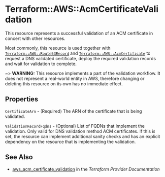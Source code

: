 # Terraform::AWS::AcmCertificateValidation

This resource represents a successful validation of an ACM certificate in concert
with other resources.

Most commonly, this resource is used together with [`Terraform::AWS::Route53Record`](route53_record.html) and
[`Terraform::AWS::AcmCertificate`](acm_certificate.html) to request a DNS validated certificate,
deploy the required validation records and wait for validation to complete.

~> **WARNING:** This resource implements a part of the validation workflow. It does not represent a real-world entity in AWS, therefore changing or deleting this resource on its own has no immediate effect.

## Properties

`CertificateArn` - (Required) The ARN of the certificate that is being validated.

`ValidationRecordFqdns` - (Optional) List of FQDNs that implement the validation. Only valid for DNS validation method ACM certificates. If this is set, the resource can implement additional sanity checks and has an explicit dependency on the resource that is implementing the validation.


## See Also

* [aws_acm_certificate_validation](https://www.terraform.io/docs/providers/aws/r/acm_certificate_validation.html) in the _Terraform Provider Documentation_